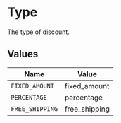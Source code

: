# Type

The type of discount.


## Values

| Name            | Value           |
| --------------- | --------------- |
| `FIXED_AMOUNT`  | fixed_amount    |
| `PERCENTAGE`    | percentage      |
| `FREE_SHIPPING` | free_shipping   |